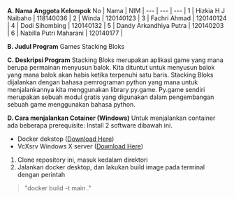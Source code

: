 **A. Nama Anggota Kelompok**
No | Nama | NIM |
--- | --- | --- |
1 | Hizkia H J Naibaho | 118140036 |
2 | Winda | 120140123 |
3 | Fachri Ahmad | 120140124 |
4 | Dodi Sihombing | 120140132 |
5 | Dandy Arkandhiya Putra | 120140203 |
6 | Nabilla Putri Maharani | 120140177 |

**B. Judul Program**
Games Stacking Bloks

**C. Deskripsi Program** 
Stacking Bloks merupakan aplikasi game yang mana berupa permainan menyusun balok. Kita dituntut untuk menyusun balok yang mana balok akan habis  ketika terpenuhi satu baris. Stacking Bloks dijalankan dengan bahasa pemrograman python yang mana untuk menjalankannya kita menggunakan library py.game. Py.game sendiri merupakan sebuah modul gratis yang digunakan  dalam pengembangan sebuah game menggunakan bahasa python.

**D. Cara menjalankan Cotainer (Windows)** 
Untuk menjalankan container ada beberapa prerequisite: Install 2 software dibawah ini.
* Docker dekstop ([Download Here](https://docs.docker.com/desktop/windows/install/))
* VcXsrv Windows X server ([Download Here](https://sourceforge.net/projects/vcxsrv/))

1. Clone repository ini, masuk kedalam direktori 
2. Jalankan docker desktop, dan lakukan build image pada terminal dengan perintah
>"docker build -t main ."


